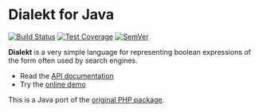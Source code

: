 # Dialekt for Java

[![Build Status]](https://travis-ci.org/IcecaveStudios/dialekt-java)
[![Test Coverage]](https://coveralls.io/r/IcecaveStudios/dialekt-java?branch=develop)
[![SemVer]](http://semver.org)

**Dialekt** is a very simple language for representing boolean expressions of the form often used by search engines.

* Read the [API documentation](http://icecavestudios.github.io/dialekt-java/artifacts/documentation/api/)
* Try the [online demo](http://dialekt.icecave.com.au)

This is a Java port of the [original PHP package](https://github.com/IcecaveStudios/dialekt).

<!-- references -->
[Build Status]: http://img.shields.io/travis/IcecaveStudios/dialekt-java/develop.svg
[Test Coverage]: http://img.shields.io/coveralls/IcecaveStudios/dialekt-java/develop.svg
[SemVer]: http://img.shields.io/:semver-0.0.0-red.svg
